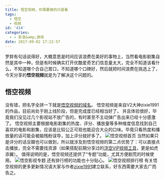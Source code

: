 ```yaml
---
title: 悟空视频，你需要做的只是看
tags:
  - 悟空
  - 视频
id: '414'
categories:
  - - 影音&amp;游戏
date: 2017-09-02 17:22:57
---
```


罗胖有句话说得好，大概意思是时间应该浪费在美好的事物上，当然看电影剧集自然是其中一种，但是有时候确实打开优酷爱奇艺们信息量太大，完全不知道该看什么，不知道哪个合自己胃口，不知道哪个口碑好，然后就把时间浪费在挑选上了，今天分享的**悟空视频**就是为了解决这个问题的。

## 悟空视频

没有错，把名字全拼一下就是[悟空视频的域名](http://www.wukongshipin.com/)。 悟空视频是来自V2大神zixie1991的作品，目前尚处于刚上线阶段，但是完成度已经相当好了， 并且体验很好，毕竟我们没见过几个影视站不放广告的，有时甚至不主动弹广告出来已经十分感激了。 悟空视频主要根据电影剧集的热度、评分、播放量等多种维度信息找到自己喜欢的电影和剧集，应该是比较公正可观也能迎合大众的口味。毕竟只看热度和播放量的话可能会被脑残粉误导，加上评分就好多了。 ![悟空视频首页](https://i.loli.net/2017/09/02/59aa71db10e35.png) 当然如果只是评分的话豆瓣也可以做到，所以就涉及到悟空视频的第二点优势了：可以直接点击播放，完全不需要找资源（如果搭配前期分享过的[浮空VIP视频工具](https://www.jubuzz.com/share/391.html)，更是如虎添翼）。 值得说明的是，悟空视频还提供了“专题”功能，尤其方便剧荒的时候使用。 ![悟空影视专题](https://i.loli.net/2017/09/02/59aa72722405f.png) 还有排行榜的功能也十分贴心。 ![悟空视频排行榜](https://i.loli.net/2017/09/02/59aa77290b311.png) 有关悟空视频的更多更新情况请大家与作者[zixie1991](https://www.v2ex.com/member/zixie1991)建立联系，好东西需要大家去广而告之。
